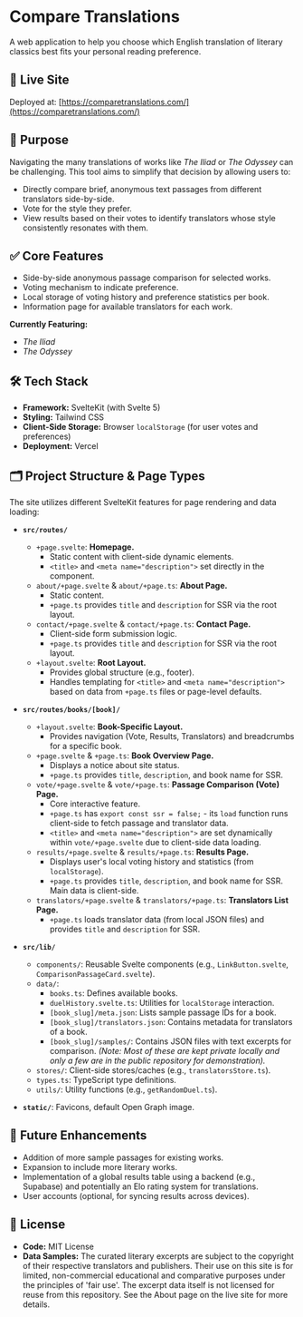 # Compare Translations

A web application to help you choose which English translation of literary classics best fits your personal reading preference.

## 🚀 Live Site

Deployed at: [https://comparetranslations.com/](https://comparetranslations.com/)

## 🎯 Purpose

Navigating the many translations of works like _The Iliad_ or _The Odyssey_ can be challenging. This tool aims to simplify that decision by allowing users to:

- Directly compare brief, anonymous text passages from different translators side-by-side.
- Vote for the style they prefer.
- View results based on their votes to identify translators whose style consistently resonates with them.

## ✅ Core Features

- Side-by-side anonymous passage comparison for selected works.
- Voting mechanism to indicate preference.
- Local storage of voting history and preference statistics per book.
- Information page for available translators for each work.

**Currently Featuring:**

- _The Iliad_
- _The Odyssey_

## 🛠️ Tech Stack

- **Framework:** SvelteKit (with Svelte 5)
- **Styling:** Tailwind CSS
- **Client-Side Storage:** Browser `localStorage` (for user votes and preferences)
- **Deployment:** Vercel

## 🗂️ Project Structure & Page Types

The site utilizes different SvelteKit features for page rendering and data loading:

- **`src/routes/`**

  - `+page.svelte`: **Homepage.**
    - Static content with client-side dynamic elements.
    - `<title>` and `<meta name="description">` set directly in the component.
  - `about/+page.svelte` & `about/+page.ts`: **About Page.**
    - Static content.
    - `+page.ts` provides `title` and `description` for SSR via the root layout.
  - `contact/+page.svelte` & `contact/+page.ts`: **Contact Page.**
    - Client-side form submission logic.
    - `+page.ts` provides `title` and `description` for SSR via the root layout.
  - `+layout.svelte`: **Root Layout.**
    - Provides global structure (e.g., footer).
    - Handles templating for `<title>` and `<meta name="description">` based on data from `+page.ts` files or page-level defaults.

- **`src/routes/books/[book]/`**

  - `+layout.svelte`: **Book-Specific Layout.**
    - Provides navigation (Vote, Results, Translators) and breadcrumbs for a specific book.
  - `+page.svelte` & `+page.ts`: **Book Overview Page.**
    - Displays a notice about site status.
    - `+page.ts` provides `title`, `description`, and book name for SSR.
  - `vote/+page.svelte` & `vote/+page.ts`: **Passage Comparison (Vote) Page.**
    - Core interactive feature.
    - `+page.ts` has `export const ssr = false;` - its `load` function runs client-side to fetch passage and translator data.
    - `<title>` and `<meta name="description">` are set dynamically within `vote/+page.svelte` due to client-side data loading.
  - `results/+page.svelte` & `results/+page.ts`: **Results Page.**
    - Displays user's local voting history and statistics (from `localStorage`).
    - `+page.ts` provides `title`, `description`, and book name for SSR. Main data is client-side.
  - `translators/+page.svelte` & `translators/+page.ts`: **Translators List Page.**
    - `+page.ts` loads translator data (from local JSON files) and provides `title` and `description` for SSR.

- **`src/lib/`**

  - `components/`: Reusable Svelte components (e.g., `LinkButton.svelte`, `ComparisonPassageCard.svelte`).
  - `data/`:
    - `books.ts`: Defines available books.
    - `duelHistory.svelte.ts`: Utilities for `localStorage` interaction.
    - `[book_slug]/meta.json`: Lists sample passage IDs for a book.
    - `[book_slug]/translators.json`: Contains metadata for translators of a book.
    - `[book_slug]/samples/`: Contains JSON files with text excerpts for comparison. _(Note: Most of these are kept private locally and only a few are in the public repository for demonstration)._
  - `stores/`: Client-side stores/caches (e.g., `translatorsStore.ts`).
  - `types.ts`: TypeScript type definitions.
  - `utils/`: Utility functions (e.g., `getRandomDuel.ts`).

- **`static/`**: Favicons, default Open Graph image.

## 🔮 Future Enhancements

- Addition of more sample passages for existing works.
- Expansion to include more literary works.
- Implementation of a global results table using a backend (e.g., Supabase) and potentially an Elo rating system for translations.
- User accounts (optional, for syncing results across devices).

## 📄 License

- **Code:** MIT License
- **Data Samples:** The curated literary excerpts are subject to the copyright of their respective translators and publishers. Their use on this site is for limited, non-commercial educational and comparative purposes under the principles of 'fair use'. The excerpt data itself is not licensed for reuse from this repository. See the About page on the live site for more details.
